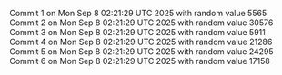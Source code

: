 Commit 1 on Mon Sep  8 02:21:29 UTC 2025 with random value 5565
Commit 2 on Mon Sep  8 02:21:29 UTC 2025 with random value 30576
Commit 3 on Mon Sep  8 02:21:29 UTC 2025 with random value 5911
Commit 4 on Mon Sep  8 02:21:29 UTC 2025 with random value 21286
Commit 5 on Mon Sep  8 02:21:29 UTC 2025 with random value 24295
Commit 6 on Mon Sep  8 02:21:29 UTC 2025 with random value 17158
